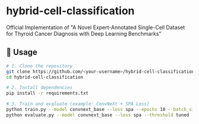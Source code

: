 # hybrid-cell-classification
Official Implementation of "A Novel Expert-Annotated Single-Cell Dataset for Thyroid Cancer Diagnosis with Deep Learning Benchmarks"

## 🚀 Usage

```bash
# 1. Clone the repository
git clone https://github.com/<your-username>/hybrid-cell-classification.git
cd hybrid-cell-classification

# 2. Install dependencies
pip install -r requirements.txt

# 3. Train and evaluate (example: ConvNeXt + SPA Loss)
python train.py --model convnext_base --loss spa --epochs 10 --batch_size 4
python evaluate.py --model convnext_base --loss spa --threshold tuned
